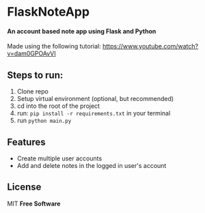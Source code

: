 # FlaskNoteApp
#### An account based note app using Flask and Python
Made using the following tutorial: https://www.youtube.com/watch?v=dam0GPOAvVI
## Steps to run:
1. Clone repo
1. Setup virtual environment (optional, but recommended)
1. cd into the root of the project
1. run: `pip install -r requirements.txt` in your terminal
1. run `python main.py`

## Features

- Create multiple user accounts
- Add and delete notes in the logged in user's account

## License
MIT
**Free Software**
